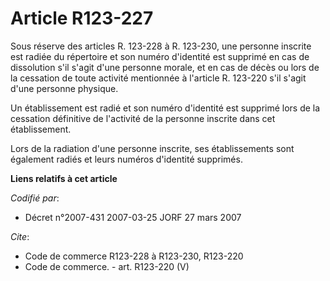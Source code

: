 # Article R123-227

Sous réserve des articles R. 123-228 à R. 123-230, une personne inscrite est radiée du répertoire et son numéro d'identité
est supprimé en cas de dissolution s'il s'agit d'une personne morale, et en cas de décès ou lors de la cessation de toute
activité mentionnée à l'article R. 123-220 s'il s'agit d'une personne physique.

Un établissement est radié et son numéro d'identité est supprimé lors de la cessation définitive de l'activité de la personne
inscrite dans cet établissement.

Lors de la radiation d'une personne inscrite, ses établissements sont également radiés et leurs numéros d'identité supprimés.

**Liens relatifs à cet article**

_Codifié par_:

  - Décret n°2007-431 2007-03-25 JORF 27 mars 2007

_Cite_:

  - Code de commerce R123-228 à R123-230, R123-220
  - Code de commerce. - art. R123-220 (V)
